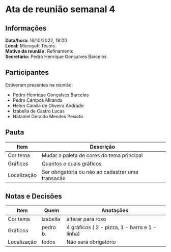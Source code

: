 # Ata de reunião semanal 4
  
## Informações
**Data/hora:** 16/10/2022, 18:00    
**Local:** Microsoft Teams  
**Motivo da reunião:** Refinamento  
**Secretário:** Pedro Henrique Gonçalves Barcelos

## Participantes
Estiveram presentes na reunião:
- Pedro Henrique Gonçalves Barcelos
- Pedro Campos Miranda
- Helen Camila de Oliveira Andrade
- Izabella de Castro Lucas
- Nataniel Geraldo Mendes Peixoto

## Pauta

Item | Descrição
---- | ----
Cor tema | Mudar a paleta de cores do tema principal
Gráficos | Quantos e quais gráficos
Localização | Ser obrigatória ou não ao cadastrar uma transacão

## Notas e Decisões
Item | Quem | Anotações |
---- | ---- | ---- |
Cor tema | izabella | alterar para roxo
Gráficos | pedro b. | 4 gráficos ( 2 - pizza, 1 - barra e 1 - linha)
Localização | todos | Não será obrigatório
